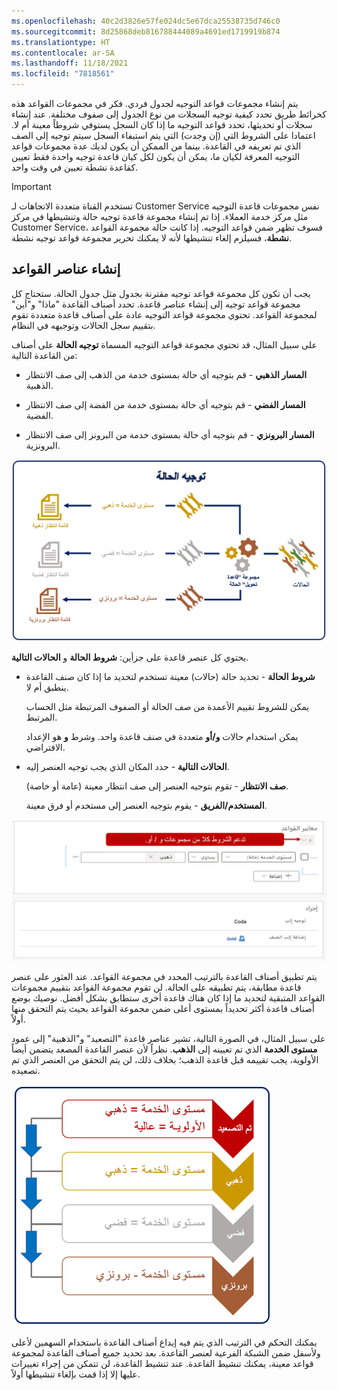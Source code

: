 ```yaml
---
ms.openlocfilehash: 40c2d3826e57fe024dc5e67dca25538735d746c0
ms.sourcegitcommit: 8d25868deb816788444089a4691ed1719919b874
ms.translationtype: HT
ms.contentlocale: ar-SA
ms.lasthandoff: 11/18/2021
ms.locfileid: "7818561"
---
```

يتم إنشاء مجموعات قواعد التوجيه لجدول فردي. فكر في مجموعات القواعد هذه كخرائط طريق تحدد كيفية توجيه السجلات من نوع الجدول إلى صفوف مختلفة. عند إنشاء سجلات أو تحديثها، تحدد قواعد التوجيه ما إذا كان السجل يستوفي شروطاً معينة أم لا. اعتمادا على الشروط التي (إن وجدت) التي يتم استيفاء السجل سيتم توجيه إلى الصف الذي تم تعريفه في القاعدة. بينما من الممكن أن يكون لديك عدة مجموعات قواعد التوجيه المعرفة لكيان ما، يمكن أن يكون لكل كيان قاعدة توجيه واحدة فقط تعيين كقاعدة نشطة تعيين في وقت واحد.

> [!IMPORTANT]
> تستخدم القناة متعددة الاتجاهات لـ Customer Service نفس مجموعات قاعدة التوجيه مثل مركز خدمة العملاء. إذا تم إنشاء مجموعة قاعدة توجيه حالة وتنشيطها في مركز Customer Service، فسوف تظهر ضمن قواعد التوجيه. إذا كانت حالة مجموعة القواعد **نشطة**، فسيلزم إلغاء تنشيطها لأنه لا يمكنك تحرير مجموعة قواعد توجيه نشطة.

## <a name="create-rule-items"></a>إنشاء عناصر القواعد

يجب أن تكون كل مجموعة قواعد توجيه مقترنة بجدول مثل جدول الحالة. ستحتاج كل مجموعة قواعد توجيه إلى إنشاء عناصر قاعدة. تحدد أصناف القاعدة "ماذا" و"أين" لمجموعة القواعد. تحتوي مجموعة قواعد التوجيه عادة على أصناف قاعدة متعددة تقوم بتقييم سجل الحالات وتوجيهه في النظام.

على سبيل المثال، قد تحتوي مجموعة قواعد التوجيه المسماة **توجيه الحالة** على أصناف من القاعدة التالية:

-   **المسار الذهبي** - قم بتوجيه أي حالة بمستوى خدمة من الذهب إلى صف الانتظار الذهبية.

-   **المسار الفضي** - قم بتوجيه أي حالة بمستوى خدمة من الفضة إلى صف الانتظار الفضية.

-   **المسار البرونزي** - قم بتوجيه أي حالة بمستوى خدمة من البرونز إلى صف الانتظار البرونزية.

![رسم تخطيطي لمستويات توجيه الحالة للذهب والفضة والبرونز.](../media/er-03-01.png)

يحتوي كل عنصر قاعدة على جزأين: **شروط الحالة** و **الحالات التالية**.

-   **شروط الحالة** - تحديد حالة (حالات) معينة تستخدم لتحديد ما إذا كان صنف القاعدة ينطبق أم لا.

    يمكن للشروط تقييم الأعمدة من صف الحالة أو الصفوف المرتبطة مثل الحساب المرتبط.

    يمكن استخدام حالات **و/أو** متعددة في صنف قاعدة واحد. وشرط **و** هو الإعداد الافتراضي.

-   **الحالات التالية** - حدد المكان الذي يجب توجيه العنصر إليه.

    **صف الانتظار** - تقوم بتوجيه العنصر إلى صف انتظار معينة (عامة أو خاصة).

    **المستخدم/الفريق** - يقوم بتوجيه العنصر إلى مستخدم أو فرق معينة.

![لقطة شاشة لمعايير القاعدة مع الزر إضافة.](../media/er-03-02.png)

يتم تطبيق أصناف القاعدة بالترتيب المحدد في مجموعة القواعد.
عند العثور على عنصر قاعدة مطابقة، يتم تطبيقه على الحالة. لن تقوم مجموعة القواعد بتقييم مجموعات القواعد المتبقية لتحديد ما إذا كان هناك قاعدة أخرى ستطابق بشكل أفضل. نوصيك بوضع أصناف قاعدة أكثر تحديداً بمستوى أعلى ضمن مجموعة القواعد بحيث يتم التحقق منها أولاً.

على سبيل المثال، في الصورة التالية، تشير عناصر قاعدة "التصعيد" و"الذهبية" إلى عمود **مستوى الخدمة** الذي تم تعيينه إلى **الذهب**. نظراً لأن عنصر القاعدة المصعد يتضمن أيضاً الأولوية، يجب تقييمه قبل قاعدة الذهب؛ بخلاف ذلك، لن يتم التحقق من العنصر الذي تم تصعيده.

![رسم تخطيطي لترتيب عنصر القاعدة المصعد والذهبي والفضي والبرونزي.](../media/er-03-03.png)

يمكنك التحكم في الترتيب الذي يتم فيه إيداع أصناف القاعدة باستخدام السهمين لأعلى ولأسفل ضمن الشبكة الفرعية لعنصر القاعدة. بعد تحديد جميع أصناف القاعدة لمجموعة قواعد معينة، يمكنك تنشيط القاعدة. عند تنشيط القاعدة، لن تتمكن من إجراء تغييرات عليها إلا إذا قمت بإلغاء تنشيطها أولاً.
